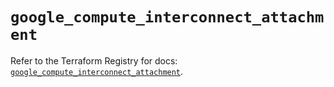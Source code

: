 # `google_compute_interconnect_attachment`

Refer to the Terraform Registry for docs: [`google_compute_interconnect_attachment`](https://registry.terraform.io/providers/hashicorp/google/5.41.0/docs/resources/compute_interconnect_attachment).

